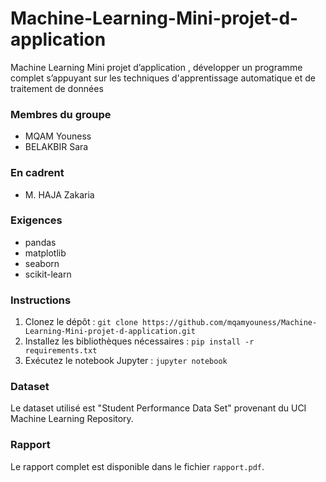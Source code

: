 # Machine-Learning-Mini-projet-d-application
Machine Learning Mini projet d’application , développer un programme complet s’appuyant sur les techniques d'apprentissage automatique et de traitement de données



### Membres du groupe
- MQAM Youness
- BELAKBIR Sara
### En cadrent 
- M. HAJA Zakaria 




### Exigences
- pandas
- matplotlib
- seaborn
- scikit-learn

### Instructions
1. Clonez le dépôt : `git clone https://github.com/mqamyouness/Machine-Learning-Mini-projet-d-application.git`
2. Installez les bibliothèques nécessaires : `pip install -r requirements.txt`
3. Exécutez le notebook Jupyter : `jupyter notebook`

### Dataset
Le dataset utilisé est "Student Performance Data Set" provenant du UCI Machine Learning Repository.

### Rapport
Le rapport complet est disponible dans le fichier `rapport.pdf`.
